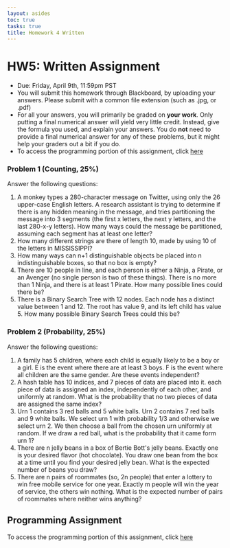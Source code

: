 ```yaml
---
layout: asides
toc: true
tasks: true
title: Homework 4 Written
---
```


# HW5: Written Assignment

+ Due: Friday, April 9th, 11:59pm PST
+ You will submit this homework through Blackboard, by uploading your answers.  Please submit with a common file extension (such as .jpg, or .pdf)
+ For all your answers, you will primarily be graded on **your work**.  Only putting a final numerical answer will yield very little credit.  Instead, give the formula you used, and explain your answers.  You do **not** need to provide a final numerical answer for any of these problems, but it might help your graders out a bit if you do.
+ To access the programming portion of this assignment, click [here](./programming/)

### Problem 1 (Counting, 25%)

Answer the following questions:

1. A monkey types a 280-character message on Twitter, using only the 26 upper-case English letters.  A research assistant is trying to determine if there is any hidden meaning in the message, and tries partitioning the message into 3 segments (the first x letters, the next y letters, and the last 280-x-y letters).  How many ways could the message be partitioned, assuming each segment has at least one letter?
2. How many different strings are there of length 10, made by using 10 of the letters in MISSISSIPPI?
3. How many ways can n+1 distinguishable objects be placed into n indistinguishable boxes, so that no box is empty?
4. There are 10 people in line, and each person is either a Ninja, a Pirate, or an Avenger (no single person is two of these things).  There is no more than 1 Ninja, and there is at least 1 Pirate.  How many possible lines could there be?
5. There is a Binary Search Tree with 12 nodes.  Each node has a distinct value between 1 and 12.  The root has value 9, and its left child has value 5.  How many possible Binary Search Trees could this be?

### Problem 2 (Probability, 25%)

Answer the following questions:

1. A family has 5 children, where each child is equally likely to be a boy or a girl.  E is the event where there are at least 3 boys.  F is the event where all children are the same gender.  Are these events independent?
2. A hash table has 10 indices, and 7 pieces of data are placed into it.  each piece of data is assigned an index, independently of each other, and uniformly at random.  What is the probability that no two pieces of data are assigned the same index?
3. Urn 1 contains 3 red balls and 5 white balls.  Urn 2 contains 7 red balls and 9 white balls.  We select urn 1 with probability 1/3 and otherwise we select urn 2.  We then choose a ball from the chosen urn uniformly at random.  If we draw a red ball, what is the probability that it came form urn 1?
4. There are n jelly beans in a box of Bertie Bott's jelly beans.  Exactly one is your desired flavor (hot chocolate).  You draw one bean from the box at a time until you find your desired jelly bean.  What is the expected number of beans you draw?
5. There are n pairs of roommates (so, 2n people) that enter a lottery to win free mobile service for one year.  Exactly m people will win the year of service, the others win nothing.    What is the expected number of pairs of roommates where neither wins anything?

## Programming Assignment

To access the programming portion of this assignment, click [here](./programming/)
